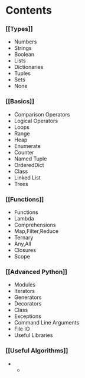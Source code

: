 # Contents

### [[Types]]
* Numbers
* Strings
* Boolean
* Lists
* Dictionaries
* Tuples
* Sets
* None

### [[Basics]]
* Comparison Operators
* Logical Operators
* Loops
* Range
* Heap
* Enumerate
* Counter
* Named Tuple
* OrderedDict
* Class
* Linked List
* Trees

### [[Functions]]
* Functions
* Lambda
* Comprehensions
* Map,Filter,Reduce
* Ternary
* Any,All
* Closures
* Scope
### [[Advanced Python]]
* Modules
* Iterators
* Generators
* Decorators
* Class
* Exceptions
* Command Line Arguments
* File IO
* Useful Libraries
### [[Useful Algorithms]]
* *





